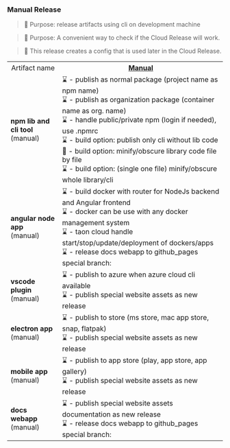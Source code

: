 
### Manual Release
> 🚀 Purpose: release artifacts using cli on development machine

> 🚀 Purpose: A convenient way to check if the Cloud Release will work.

> 🚀 This release creates a config that is used later in the Cloud Release.

<table>
  <tr>
    <th style="font-weight:normal;">Artifact name</th>
    <th><u>Manual</u></th>
  </tr>
  <tr>
    <td><b>npm lib and cli tool</b><br>(manual)</td>
    <td> 
      ⌛ - publish as normal package (project name as npm name) <br>
      ⌛ - publish as organization package (container name as org. name) <br>
      ⌛ - handle public/private npm (login if needed), use .npmrc <br>
      ⌛ - build option: publish only cli without lib code <br>
      🤔 - build option: minify/obscure library code file by file  <br>
      ⌛ - build option: (single one file) minify/obscure whole library/cli<br>
    </td>
  </tr>
  <tr>
    <td><b>angular node app</b><br>(manual)</td>
    <td> 
    ⌛ - build docker with router for NodeJs backend and Angular frontend <br>
    ⌛ - docker can be use with any docker management system<br>
    ⌛ - taon cloud handle start/stop/update/deployment of dockers/apps<br>
    ⌛ - release docs webapp to github_pages special branch: <br>
    </td>
  </tr>
  <tr>
    <td><b>vscode plugin</b><br>(manual)</td>
    <td>
     ⌛ - publish to azure when azure cloud cli available <br>
     ⌛ - publish special website assets as new release <br>
    </td>
  </tr>
  <tr>
    <td><b>electron app</b><br>(manual)</td>
    <td>
     ⌛ - publish to store (ms store, mac app store, snap, flatpak)  <br>
     ⌛ - publish special website assets as new release <br>
    </td>
  </tr>
  <tr>
    <td><b>mobile app</b><br>(manual)</td>
    <td>
    ⌛ - publish to app store (play, app store, app gallery)  <br>
    ⌛ - publish special website assets as new release <br>
    </td>
  </tr>
  <tr>
    <td><b>docs webapp</b><br>(manual)</td>
    <td>
    ⌛ - publish special website assets documentation as new release <br>
    ⌛ - release docs webapp to github_pages special branch: <br>
    </td>
  </tr>
</table>
